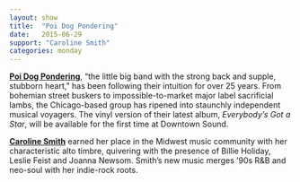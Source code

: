 ```yaml
---
layout: show
title:  "Poi Dog Pondering"
date:   2015-06-29
support: "Caroline Smith"
categories: monday
---
```


**[Poi Dog Pondering](http://poidogpondering.com "Poi Dog Pondering")**, “the little big band with the strong back and supple, stubborn heart," has been following their intuition for over 25 years. From bohemian street buskers to impossible-to-market major label sacrificial lambs, the Chicago-based group has ripened into staunchly independent musical voyagers. The vinyl version of their latest album, *Everybody’s Got a Star*, will be available for the first time at Downtown Sound.

**[Caroline Smith](http://carolinesmithcarolinesmith.com "Caroline Smith")** earned her place in the Midwest music community with her characteristic alto timbre, quivering with the presence of Billie Holiday, Leslie Feist and Joanna Newsom. Smith’s new music merges ’90s R&B and neo-soul with her indie-rock roots.